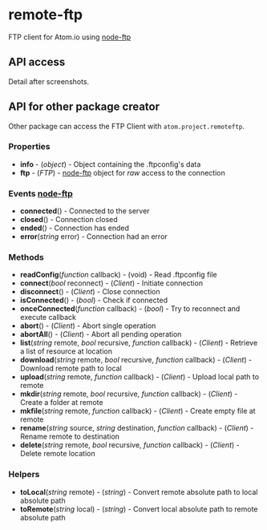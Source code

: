 # remote-ftp

FTP client for Atom.io using [node-ftp](https://github.com/mscdex/node-ftp)

## API access

Detail after screenshots.

## API for other package creator

Other package can access the FTP Client with ```atom.project.remoteftp```.

### Properties
* **info** - (_object_) - Object containing the .ftpconfig's data
* **ftp** - (_FTP_) - [node-ftp](https://github.com/mscdex/node-ftp) object for _raw_ access to the connection

### Events [node-ftp](https://github.com/mscdex/node-ftp#events)
* **connected**() - Connected to the server
* **closed**() - Connection closed
* **ended**() - Connection has ended
* **error**(_string_ error) - Connection had an error

### Methods
* **readConfig**(_function_ callback) - (void) - Read .ftpconfig file
* **connect**(_bool_ reconnect) - (_Client_) - Initiate connection
* **disconnect**() - (_Client_) - Close connection
* **isConnected**() - (_bool_) - Check if connected
* **onceConnected**(_function_ callback) - (_bool_) - Try to reconnect and execute callback
* **abort**() - (_Client_) - Abort single operation
* **abortAll**() - (_Client_) - Abort all pending operation
* **list**(_string_ remote, _bool_ recursive, _function_ callback) - (_Client_) - Retrieve a list of resource at location
* **download**(_string_ remote, _bool_ recursive, _function_ callback) - (_Client_) - Download remote path to local
* **upload**(_string_ remote, _function_ callback) - (_Client_) - Upload local path to remote
* **mkdir**(_string_ remote, _bool_ recursive, _function_ callback) - (_Client_) - Create a folder at remote
* **mkfile**(_string_ remote, _function_ callback) - (_Client_) - Create empty file at remote
* **rename**(_string_ source, _string_ destination, _function_ callback) - (_Client_) - Rename remote to destination
* **delete**(_string_ remote, _bool_ recursive, _function_ callback) - (_Client_) - Delete remote location

### Helpers

* **toLocal**(_string_ remote) - (_string_) - Convert remote absolute path to local absolute path
* **toRemote**(_string_ local) - (_string_) - Convert local absolute path to remote absolute path
